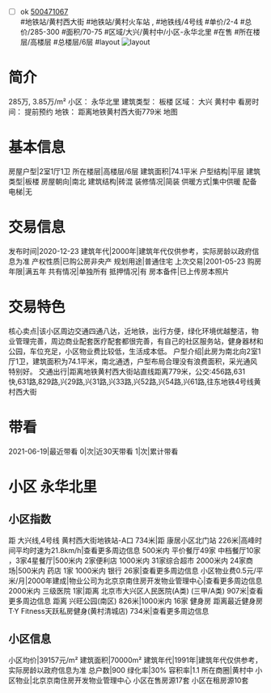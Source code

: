 - [ ] ok [500471067](https://bj.5i5j.com/ershoufang/500471067.html)  
 #地铁站/黄村西大街 #地铁站/黄村火车站 ,  #地铁线/4号线
#单价/2-4 #总价/285-300 #面积/70-75   #区域/大兴/黄村中/小区-永华北里 #在售 #所在楼层/高楼层 #总楼层/6层 #layout 
![layout](http://image2.5i5j.com//group2/M00/CB/AA/CgqJNF31sSiAYukNAAFzrwzYoE4654.jpg_P5.jpg) 
# 简介 
 285万,  3.85万/m² 
小区： 永华北里
建筑类型： 板楼
区域： 大兴 黄村中
看房时间： 提前预约
地铁： 距离地铁黄村西大街779米 地图
# 基本信息 
 房屋户型|2室1厅1卫
所在楼层|高楼层/6层
建筑面积|74.1平米
户型结构|平层
建筑类型|板楼
房屋朝向|南北
建筑结构|砖混
装修情况|简装
供暖方式|集中供暖
配备电梯|无
# 交易信息 
 发布时间|2020-12-23
建筑年代|2000年|建筑年代仅供参考，实际房龄以政府信息为准
产权性质|已购公房非央产
规划用途|普通住宅
上次交易|2001-05-23
购房年限|满五年
共有情况|单独所有
抵押情况|有
房本备件|已上传房本照片
# 交易特色 
 核心卖点|该小区周边交通四通八达，近地铁，出行方便，绿化环境优越整洁，物业管理完善，周边商业配套医疗配套都很完善，有自己的社区服务站，健身器材和公园，车位充足，小区物业费比较低，生活成本低。
户型介绍|此房为南北向2室1厅1卫，建筑面积为74.1平米，南北通透，户型布局合理没有浪费面积，采光通风特别好。
交通出行|距离地铁黄村西大街站直线距离779米，公交:456路,631快,631路,829路,兴29路,兴31路,兴33路,兴52路,兴54路,兴61路,往东地铁4号线黄村西大街
# 带看 
 2021-06-19|最近带看	 0|次|近30天带看	 1|次|累计带看
# 小区 永华北里
## 小区指数 
 距 大兴线,4号线 黄村西大街地铁站-A口 734米|距 康居小区北门站 226米|高峰时间平均时速为21.8km/h|查看更多周边信息
500米内 平价餐厅49家
中档餐厅10家 ，3家4星餐厅|500米内 2家便利店
1000米内 31家综合超市
2000米内 24家商场|500米内 药店 1家
1000米内 银行 26家|查看更多周边信息
小区物业费0.5元/平米/月|2000年建成|物业公司为北京京南住房开发物业管理中心|查看更多周边信息
2000米内 三级医院 1家|距离 北京市大兴区人民医院(A类) (三甲/A类) 907米|查看更多周边信息
距离 兴旺公园(南区) 826米|1000米内 16家 健身房
距离最近健身房T·Y Fitness天跃私房健身(黄村清城店) 734米|查看更多周边信息
## 小区信息 
 小区均价|39157元/m²
建筑面积|70000m²
建筑年代|1991年|建筑年代仅供参考，实际房龄以政府信息为准
总户数|900
绿化率|30%
容积率|1.1
所在商圈|黄村中
小区物业|北京京南住房开发物业管理中心
小区在售房源17套
小区在租房源10套
